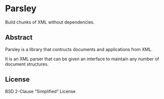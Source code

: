 # Parsley

Build chunks of XML without dependencies.

## Abstract

Parsley is a library that contructs documents and applications from XML.

It is an XML parser that can be given an interface to maintain any number of document structures.

## License

BSD 2-Clause “Simplified” License
